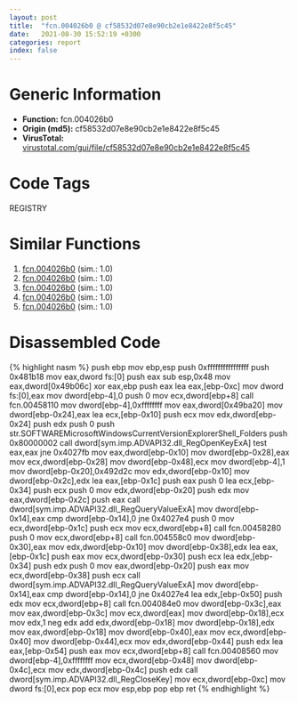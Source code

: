 ```yaml
---
layout: post
title:  "fcn.004026b0 @ cf58532d07e8e90cb2e1e8422e8f5c45"
date:   2021-08-30 15:52:19 +0300
categories: report
index: false
---
```


# Generic Information
- **Function:** fcn.004026b0
- **Origin (md5):** cf58532d07e8e90cb2e1e8422e8f5c45
- **VirusTotal:** [virustotal.com/gui/file/cf58532d07e8e90cb2e1e8422e8f5c45][virustotal_ref]

# Code Tags
<span class="tag" id="REGISTRY">REGISTRY</span>


# Similar Functions

1. [fcn.004026b0][similar_1_ref] (sim.: 1.0)
2. [fcn.004026b0][similar_2_ref] (sim.: 1.0)
3. [fcn.004026b0][similar_3_ref] (sim.: 1.0)
4. [fcn.004026b0][similar_4_ref] (sim.: 1.0)
5. [fcn.004026b0][similar_5_ref] (sim.: 1.0)


# Disassembled Code

{% highlight nasm %}
push ebp
mov ebp,esp
push 0xffffffffffffffff
push 0x481b18
mov eax,dword fs:[0]
push eax
sub esp,0x48
mov eax,dword[0x49b06c]
xor eax,ebp
push eax
lea eax,[ebp-0xc]
mov dword fs:[0],eax
mov dword[ebp-4],0
push 0
mov ecx,dword[ebp+8]
call fcn.00458110
mov dword[ebp-4],0xffffffff
mov eax,dword[0x49ba20]
mov dword[ebp-0x24],eax
lea ecx,[ebp-0x10]
push ecx
mov edx,dword[ebp-0x24]
push edx
push 0
push str.SOFTWAREMicrosoftWindowsCurrentVersionExplorerShell_Folders
push 0x80000002
call dword[sym.imp.ADVAPI32.dll_RegOpenKeyExA]
test eax,eax
jne 0x4027fb
mov eax,dword[ebp-0x10]
mov dword[ebp-0x28],eax
mov ecx,dword[ebp-0x28]
mov dword[ebp-0x48],ecx
mov dword[ebp-4],1
mov dword[ebp-0x20],0x492d2c
mov edx,dword[ebp-0x10]
mov dword[ebp-0x2c],edx
lea eax,[ebp-0x1c]
push eax
push 0
lea ecx,[ebp-0x34]
push ecx
push 0
mov edx,dword[ebp-0x20]
push edx
mov eax,dword[ebp-0x2c]
push eax
call dword[sym.imp.ADVAPI32.dll_RegQueryValueExA]
mov dword[ebp-0x14],eax
cmp dword[ebp-0x14],0
jne 0x4027e4
push 0
mov ecx,dword[ebp-0x1c]
push ecx
mov ecx,dword[ebp+8]
call fcn.00458280
push 0
mov ecx,dword[ebp+8]
call fcn.004558c0
mov dword[ebp-0x30],eax
mov edx,dword[ebp-0x10]
mov dword[ebp-0x38],edx
lea eax,[ebp-0x1c]
push eax
mov ecx,dword[ebp-0x30]
push ecx
lea edx,[ebp-0x34]
push edx
push 0
mov eax,dword[ebp-0x20]
push eax
mov ecx,dword[ebp-0x38]
push ecx
call dword[sym.imp.ADVAPI32.dll_RegQueryValueExA]
mov dword[ebp-0x14],eax
cmp dword[ebp-0x14],0
jne 0x4027e4
lea edx,[ebp-0x50]
push edx
mov ecx,dword[ebp+8]
call fcn.004084e0
mov dword[ebp-0x3c],eax
mov eax,dword[ebp-0x3c]
mov ecx,dword[eax]
mov dword[ebp-0x18],ecx
mov edx,1
neg edx
add edx,dword[ebp-0x18]
mov dword[ebp-0x18],edx
mov eax,dword[ebp-0x18]
mov dword[ebp-0x40],eax
mov ecx,dword[ebp-0x40]
mov dword[ebp-0x44],ecx
mov edx,dword[ebp-0x44]
push edx
lea eax,[ebp-0x54]
push eax
mov ecx,dword[ebp+8]
call fcn.00408560
mov dword[ebp-4],0xffffffff
mov ecx,dword[ebp-0x48]
mov dword[ebp-0x4c],ecx
mov edx,dword[ebp-0x4c]
push edx
call dword[sym.imp.ADVAPI32.dll_RegCloseKey]
mov ecx,dword[ebp-0xc]
mov dword fs:[0],ecx
pop ecx
mov esp,ebp
pop ebp
ret 
{% endhighlight %}


[similar_1_ref]: /report/fcn.004026b0@3626cc46f5ce3030d8d07661e217b81c
[similar_2_ref]: /report/fcn.004026b0@54ce721c07034069471c4434bc57ec40
[similar_3_ref]: /report/fcn.004026b0@c0b08c2b3a5f375f1494c2141d2fd209
[similar_4_ref]: /report/fcn.004026b0@f56350f8eee3139ca4a92176576e560d
[similar_5_ref]: /report/fcn.004026b0@da55f6ad71c51a7bfc62709434cb3d45
[virustotal_ref]: https://www.virustotal.com/gui/file/cf58532d07e8e90cb2e1e8422e8f5c45